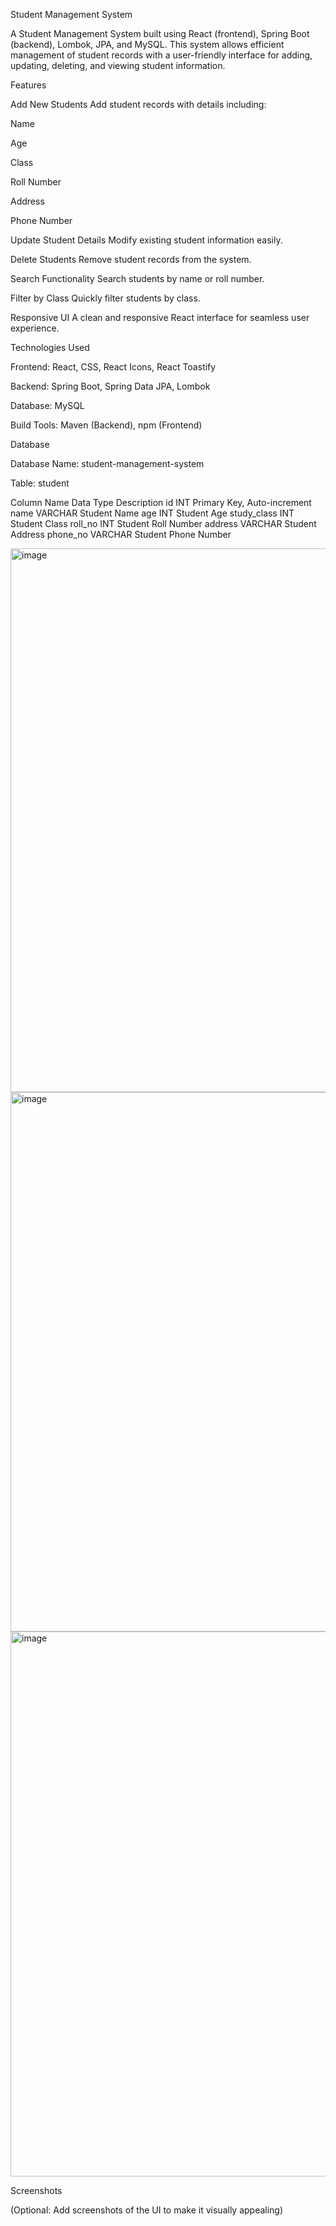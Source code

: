Student Management System

  A Student Management System built using React (frontend), Spring Boot (backend), Lombok, JPA, and MySQL. This system allows efficient management of student records with a user-friendly interface for adding, updating, deleting, and viewing student information.

Features

Add New Students
Add student records with details including:

Name

Age

Class

Roll Number

Address

Phone Number

Update Student Details
Modify existing student information easily.

Delete Students
Remove student records from the system.

Search Functionality
Search students by name or roll number.

Filter by Class
Quickly filter students by class.

Responsive UI
A clean and responsive React interface for seamless user experience.

Technologies Used

Frontend: React, CSS, React Icons, React Toastify

Backend: Spring Boot, Spring Data JPA, Lombok

Database: MySQL

Build Tools: Maven (Backend), npm (Frontend)

Database

Database Name: student-management-system

Table: student

Column Name	Data Type	Description
id	INT	Primary Key, Auto-increment
name	VARCHAR	Student Name
age	INT	Student Age
study_class	INT	Student Class
roll_no	INT	Student Roll Number
address	VARCHAR	Student Address
phone_no	VARCHAR	Student Phone Number


<img width="1918" height="870" alt="image" src="https://github.com/user-attachments/assets/95fa0d2a-04c2-430f-82d6-633d7bb7e1ce" />

<img width="1919" height="863" alt="image" src="https://github.com/user-attachments/assets/44d10ce0-7eef-4a9c-ba09-7938ec0c498d" />

<img width="1919" height="872" alt="image" src="https://github.com/user-attachments/assets/3e0dcce5-c7c2-4cd2-8878-d4ca94c6371f" />



Screenshots

(Optional: Add screenshots of the UI to make it visually appealing)
